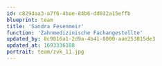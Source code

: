 ```yaml
---
id: c8294aa3-a7f6-4bae-84b6-dd032a15effb
blueprint: team
title: 'Sandra Fesenmeir'
function: 'Zahnmedizinische Fachangestellte'
updated_by: 8c9816a1-2d9a-4b41-8090-aae253815de3
updated_at: 1693336188
portrait: team/zvk_11.jpg
---
```

